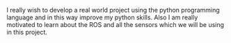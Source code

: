 I really wish to develop a real world project using the python programming language and in this way improve my python skills. Also I am really motivated to learn about the ROS and all the sensors which we will be using in this project.
